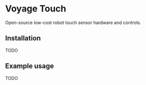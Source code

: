 # Voyage Touch

Open-source low-cost robot touch sensor hardware and controls.

## Installation

TODO

## Example usage

TODO
